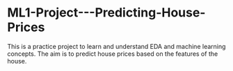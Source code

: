 # ML1-Project---Predicting-House-Prices

This is a practice project to learn and understand EDA and machine learning concepts.  The aim is to predict house prices based on the features of the house.
